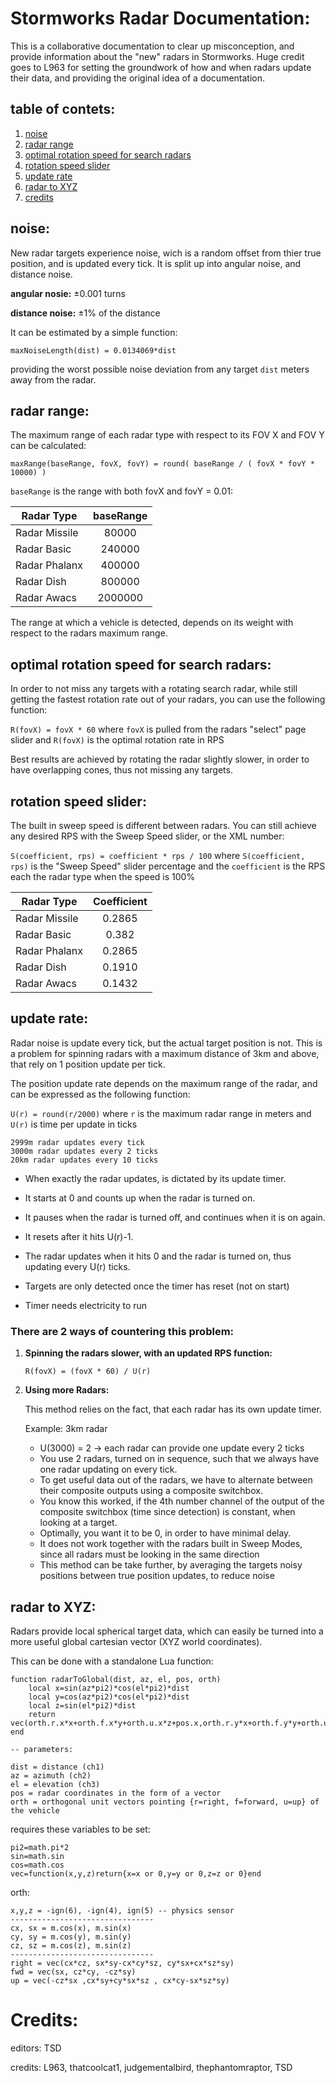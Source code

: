 # Stormworks Radar Documentation:


This is a collaborative documentation to clear up misconception, and provide information about the "new" radars in Stormworks.
Huge credit goes to L963 for setting the groundwork of how and when radars update their data, and providing the original idea of a documentation.

## table of contets:
1. [noise](#noise)
2. [radar range](#range)
3. [optimal rotation speed for search radars](#speed)
4. [rotation speed slider](#sweepSlider)
5. [update rate](#rate)
6. [radar to XYZ](#xyz)
7. [credits](#credits)




## noise: <a name="noise"></a>
	
New radar targets experience noise, wich is a random offset from thier true position, and is updated every tick.
It is split up into angular noise, and distance noise.
	
**angular nosie:** ±0.001 turns

**distance noise:** ±1% of the distance

It can be estimated by a simple function:

`` maxNoiseLength(dist) = 0.0134069*dist ``

providing the worst possible noise deviation from any target ``dist`` meters away from the radar.





## radar range: <a name="range"></a>

The maximum range of each radar type with respect to its FOV X and FOV Y can be calculated:

`` maxRange(baseRange, fovX, fovY) = round( baseRange / ( fovX * fovY * 10000) ) ``

``baseRange`` is the range with both fovX and fovY = 0.01:

|Radar Type   |baseRange|
|-------------|:-------:|
|Radar Missile|80000    |
|Radar Basic  |240000   |
|Radar Phalanx|400000   |
|Radar Dish   |800000   |
|Radar Awacs  |2000000  |


The range at which a vehicle is detected, depends on its weight with respect to the radars maximum range.




## optimal rotation speed for search radars: <a name="speed"></a>

In order to not miss any targets with a rotating search radar, while still getting the fastest rotation rate out of your radars,
you can use the following function:

``R(fovX) = fovX * 60`` where ``fovX`` is pulled from the radars "select" page slider and ``R(fovX)`` is the optimal rotation rate in RPS

Best results are achieved by rotating the radar slightly slower, in order to have overlapping cones, thus not missing any targets.




## rotation speed slider: <a name="sweepSlider"></a>

The built in sweep speed is different between radars. You can still achieve any desired RPS with the Sweep Speed slider, or the XML number:

``S(coefficient, rps) = coefficient * rps / 100`` where ``S(coefficient, rps)`` is the "Sweep Speed" slider percentage and the ``coefficient`` is the RPS each the radar type when the speed is 100%

| Radar Type     | Coefficient |
|----------------|:-----------:|
| Radar Missile  | 0.2865      |
| Radar Basic    | 0.382       |
| Radar Phalanx  | 0.2865      |
| Radar Dish     | 0.1910      |
| Radar Awacs    | 0.1432      |





## update rate: <a name="rate"></a>

Radar noise is update every tick, but the actual target position is not. This is a problem for spinning radars with a maximum distance of 3km and above, that rely on 1 position update per tick.
	
The position update rate depends on the maximum range of the radar, and can be expressed as the following function:

``U(r) = round(r/2000)`` where ``r`` is the maximum radar range in meters and ``U(r)`` is time per update in ticks

    2999m radar updates every tick
    3000m radar updates every 2 ticks
    20km radar updates every 10 ticks

- When exactly the radar updates, is dictated by its update timer.

- It starts at 0 and counts up when the radar is turned on.

- It pauses when the radar is turned off, and continues when it is on again.

- It resets after it hits U(r)-1.

- The radar updates when it hits 0 and the radar is turned on, thus updating every U(r) ticks.

- Targets are only detected once the timer has reset (not on start)

- Timer needs electricity to run
	


### There are 2 ways of countering this problem:

1. **Spinning the radars slower, with an updated RPS function:**

    ``R(fovX) = (fovX * 60) / U(r)``


2. **Using more Radars:**

    This method relies on the fact, that each radar has its own update timer.

	 Example: 3km radar

	- U(3000) = 2 -> each radar can provide one update every 2 ticks
	- You use 2 radars, turned on in sequence, such that we always have one radar updating on every tick.
	- To get useful data out of the radars, we have to alternate between their composite outputs using a composite switchbox.
	- You know this worked, if the 4th number channel of the output of the composite switchbox (time since detection) is constant, when looking at a target.
 	- Optimally, you want it to be 0, in order to have minimal delay.
	- It does not work together with the radars built in Sweep Modes, since all radars must be looking in the same direction
	- This method can be take further, by averaging the targets noisy positions between true position updates, to reduce noise



## radar to XYZ: <a name="xyz"></a>

Radars provide local spherical target data, which can easily be turned into a more useful global cartesian vector (XYZ world coordinates).
	
This can be done with a standalone Lua function:

```
function radarToGlobal(dist, az, el, pos, orth)
    local x=sin(az*pi2)*cos(el*pi2)*dist
    local y=cos(az*pi2)*cos(el*pi2)*dist
    local z=sin(el*pi2)*dist
    return vec(orth.r.x*x+orth.f.x*y+orth.u.x*z+pos.x,orth.r.y*x+orth.f.y*y+orth.u.y*z+pos.y,orth.r.z*x+orth.f.z*y+orth.u.z*z+pos.z)
end

-- parameters:

dist = distance (ch1)
az = azimuth (ch2)
el = elevation (ch3)
pos = radar coordinates in the form of a vector
orth = orthogonal unit vectors pointing {r=right, f=forward, u=up} of the vehicle
```

requires these variables to be set:

```
pi2=math.pi*2
sin=math.sin
cos=math.cos
vec=function(x,y,z)return{x=x or 0,y=y or 0,z=z or 0}end
```

	
orth:

```
x,y,z = -ign(6), -ign(4), ign(5) -- physics sensor
--------------------------------
cx, sx = m.cos(x), m.sin(x)
cy, sy = m.cos(y), m.sin(y)
cz, sz = m.cos(z), m.sin(z)
--------------------------------
right = vec(cx*cz, sx*sy-cx*cy*sz, cy*sx+cx*sz*sy)
fwd = vec(sx, cz*cy, -cz*sy)
up = vec(-cz*sx ,cx*sy+cy*sx*sz , cx*cy-sx*sz*sy)
```




# Credits: <a name="credits"></a>

editors: TSD

credits: L963, thatcoolcat1, judgementalbird, thephantomraptor, TSD
